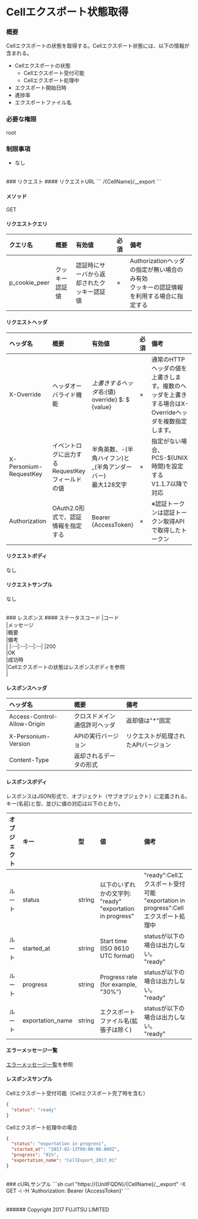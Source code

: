 # Cellエクスポート状態取得
### 概要
Cellエクスポートの状態を取得する。Cellエクスポート状態には、以下の情報が含まれる。
* Cellエクスポートの状態
	* Cellエクスポート受付可能
	* Cellエクスポート処理中
* エクスポート開始日時
* 進捗率
* エクスポートファイル名

### 必要な権限
root

### 制限事項
* なし

<br>
### リクエスト
#### リクエストURL
```
/{CellName}/__export
```

#### メソッド
GET

#### リクエストクエリ
|クエリ名<br>|概要<br>|有効値<br>|必須<br>|備考<br>|
|:--|:--|:--|:--|:--|
|p_cookie_peer<br>|クッキー認証値<br>|認証時にサーバから返却されたクッキー認証値<br>|×<br>|Authorizationヘッダの指定が無い場合のみ有効<br>クッキーの認証情報を利用する場合に指定する<br>|

#### リクエストヘッダ
|ヘッダ名<br>|概要<br>|有効値<br>|必須<br>|備考<br>|
|:--|:--|:--|:--|:--|
|X-Override<br>|ヘッダオーバライド機能<br>|${上書きするヘッダ名}:${値}  override} $: $ {value}<br>|×<br>|通常のHTTPヘッダの値を上書きします。複数のヘッダを上書きする場合はX-Overrideヘッダを複数指定します。<br>|
|X-Personium-RequestKey<br>|イベントログに出力するRequestKeyフィールドの値<br>|半角英数、-(半角ハイフン)と_(半角アンダーバー)<br>最大128文字<br>|×<br>|指定がない場合、PCS-${UNIX時間}を設定する<br>V1.1.7以降で対応<br>|
|Authorization<br>|OAuth2.0形式で、認証情報を指定する<br>|Bearer {AccessToken}<br>|×<br>|※認証トークンは認証トークン取得APIで取得したトークン<br>|

#### リクエストボディ
なし

#### リクエストサンプル
なし

<br>
### レスポンス
#### ステータスコード
|コード<br>|メッセージ<br>|概要<br>|備考<br>|
|:--|:--|:--|:--|
|200<br>|OK<br>|成功時<br>|Cellエクスポートの状態はレスポンスボディを参照<br>|

#### レスポンスヘッダ
|ヘッダ名<br>|概要<br>|備考<br>|
|:--|:--|:--|
|Access-Control-Allow-Origin<br>|クロスドメイン通信許可ヘッダ<br>|返却値は"*"固定<br>|
|X-Personium-Version<br>|APIの実行バージョン<br>|リクエストが処理されたAPIバージョン<br>|
|Content-Type<br>|返却されるデータの形式<br>|<br>|

#### レスポンスボディ
レスポンスはJSON形式で、オブジェクト（サブオブジェクト）に定義される。
キー(名前)と型、並びに値の対応は以下のとおり。

|オブジェクト<br>|キー<br>|型<br>|値<br>|備考<br>|
|:--|:--|:--|:--|:--|
|ルート<br>|status<br>|string<br>|以下のいずれかの文字列:  <br>"ready"<br>"exportation in progress"<br>|"ready":Cellエクスポート受付可能<br>"exportation in progress":Cellエクスポート処理中<br>|
|ルート<br>|started_at<br>|string<br>|Start time (ISO 8610 UTC format)<br>|statusが以下の場合は出力しない。<br>"ready"<br>|
|ルート<br>|progress<br>|string<br>|Progress rate (for example, "30%")<br>|statusが以下の場合は出力しない。<br>"ready"<br>|
|ルート<br>|exportation_name<br>|string<br>|エクスポートファイル名(拡張子は除く)<br>|statusが以下の場合は出力しない。<br>"ready"<br>|

#### エラーメッセージ一覧
[エラーメッセージ一覧](004_Error_Messages.html)を参照

#### レスポンスサンプル
Cellエクスポート受付可能（Cellエクスポート完了時を含む）
```json
{
  "status": "ready"
}
```

Cellエクスポート処理中の場合
```json
{
  "status": "exportation in progress",
  "started_at": "2017-02-13T09:00:00.000Z",
  "progress": "81%",
  "exportation_name": "CellExport_2017_01"
}
```

<br>
### cURLサンプル
```sh
curl "https://{UnitFQDN}/{CellName}/__export" -X GET -i -H 'Authorization: Bearer {AccessToken}'
```
<br>
<br>
<br>
###### Copyright 2017    FUJITSU LIMITED
